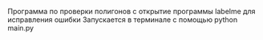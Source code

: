 Программа по проверки полигонов с открытие программы labelme для исправления ошибки 
Запускается в терминале с помощью python main.py
